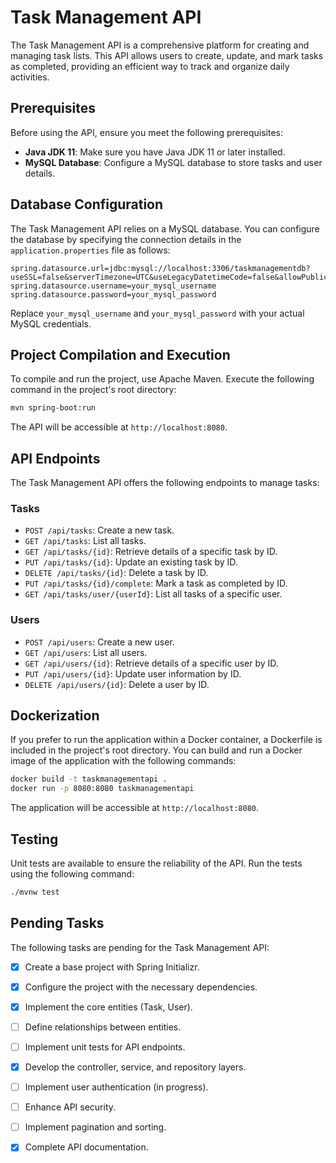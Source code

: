 # Task Management API

The Task Management API is a comprehensive platform for creating and managing task lists. This API allows users to create, update, and mark tasks as completed, providing an efficient way to track and organize daily activities.

## Prerequisites

Before using the API, ensure you meet the following prerequisites:

- **Java JDK 11**: Make sure you have Java JDK 11 or later installed.
- **MySQL Database**: Configure a MySQL database to store tasks and user details.

## Database Configuration

The Task Management API relies on a MySQL database. You can configure the database by specifying the connection details in the `application.properties` file as follows:

```properties
spring.datasource.url=jdbc:mysql://localhost:3306/taskmanagementdb?useSSL=false&serverTimezone=UTC&useLegacyDatetimeCode=false&allowPublicKeyRetrieval=true
spring.datasource.username=your_mysql_username
spring.datasource.password=your_mysql_password
```

Replace `your_mysql_username` and `your_mysql_password` with your actual MySQL credentials.

## Project Compilation and Execution

To compile and run the project, use Apache Maven. Execute the following command in the project's root directory:

```bash
mvn spring-boot:run
```

The API will be accessible at `http://localhost:8080`.

## API Endpoints

The Task Management API offers the following endpoints to manage tasks:

### Tasks

- `POST /api/tasks`: Create a new task.
- `GET /api/tasks`: List all tasks.
- `GET /api/tasks/{id}`: Retrieve details of a specific task by ID.
- `PUT /api/tasks/{id}`: Update an existing task by ID.
- `DELETE /api/tasks/{id}`: Delete a task by ID.
- `PUT /api/tasks/{id}/complete`: Mark a task as completed by ID.
- `GET /api/tasks/user/{userId}`: List all tasks of a specific user.

### Users

- `POST /api/users`: Create a new user.
- `GET /api/users`: List all users.
- `GET /api/users/{id}`: Retrieve details of a specific user by ID.
- `PUT /api/users/{id}`: Update user information by ID.
- `DELETE /api/users/{id}`: Delete a user by ID.

## Dockerization

If you prefer to run the application within a Docker container, a Dockerfile is included in the project's root directory. You can build and run a Docker image of the application with the following commands:

```bash
docker build -t taskmanagementapi .
docker run -p 8080:8080 taskmanagementapi
```

The application will be accessible at `http://localhost:8080`.

## Testing

Unit tests are available to ensure the reliability of the API. Run the tests using the following command:

```bash
./mvnw test
```

## Pending Tasks

The following tasks are pending for the Task Management API:

- [x] Create a base project with Spring Initializr.
- [x] Configure the project with the necessary dependencies.
- [x] Implement the core entities (Task, User).
- [ ] Define relationships between entities.
- [ ] Implement unit tests for API endpoints.
- [x] Develop the controller, service, and repository layers.
- [ ] Implement user authentication (in progress).
- [ ] Enhance API security.
- [ ] Implement pagination and sorting.
- [x] Complete API documentation.

